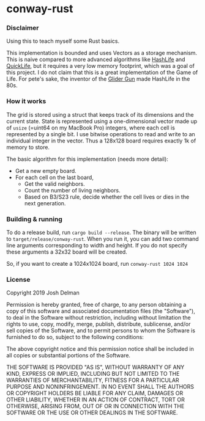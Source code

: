 # conway-rust

### Disclaimer

Using this to teach myself some Rust basics.

This implementation is bounded and uses Vectors as a storage mechanism. This is naive compared to more advanced algorithms like [HashLife](https://en.wikipedia.org/wiki/Hashlife) and [QuickLife](http://golly.sourceforge.net/Help/Algorithms/QuickLife.html), but it requires a very low memory footprint, which was a goal of this project. I do not claim that this is a great implementation of the Game of Life. For pete's sake, the inventor of the [Glider Gun](http://www.conwaylife.com/wiki/Gosper_glider_gun) made HashLife in the 80s.

### How it works

The grid is stored using a struct that keeps track of its dimensions and the current state. State is represented using a one-dimensional vector made up of `usize` (=uint64 on my MacBook Pro) integers, where each cell is represented by a single bit. I use bitwise operations to read and write to an individual integer in the vector. Thus a 128x128 board requires exactly 1k of memory to store.

The basic algorithm for this implementation (needs more detail):

 - Get a new empty board.
 - For each cell on the last board,
    - Get the valid neighbors.
    - Count the number of living neighbors.
    - Based on B3/S23 rule, decide whether the cell lives or dies in the next generation.

### Building & running

To do a release build, run `cargo build --release`. The binary will be written to `target/release/conway-rust`. When you run it, you can add two command line arguments corresponding to width and height. If you do not specify these arguments a 32x32 board will be created.

So, if you want to create a 1024x1024 board, run `conway-rust 1024 1024`

### License

Copyright 2019 Josh Delman

Permission is hereby granted, free of charge, to any person obtaining a copy of this software and associated documentation files (the "Software"), to deal in the Software without restriction, including without limitation the rights to use, copy, modify, merge, publish, distribute, sublicense, and/or sell copies of the Software, and to permit persons to whom the Software is furnished to do so, subject to the following conditions:

The above copyright notice and this permission notice shall be included in all copies or substantial portions of the Software.

THE SOFTWARE IS PROVIDED "AS IS", WITHOUT WARRANTY OF ANY KIND, EXPRESS OR IMPLIED, INCLUDING BUT NOT LIMITED TO THE WARRANTIES OF MERCHANTABILITY, FITNESS FOR A PARTICULAR PURPOSE AND NONINFRINGEMENT. IN NO EVENT SHALL THE AUTHORS OR COPYRIGHT HOLDERS BE LIABLE FOR ANY CLAIM, DAMAGES OR OTHER LIABILITY, WHETHER IN AN ACTION OF CONTRACT, TORT OR OTHERWISE, ARISING FROM, OUT OF OR IN CONNECTION WITH THE SOFTWARE OR THE USE OR OTHER DEALINGS IN THE SOFTWARE.